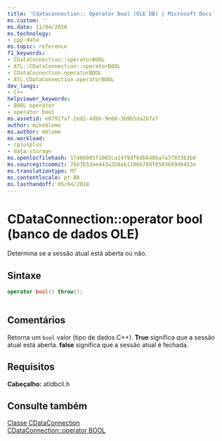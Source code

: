 ```yaml
---
title: 'Cdataconnection:: Operator bool (OLE DB) | Microsoft Docs'
ms.custom: ''
ms.date: 11/04/2016
ms.technology:
- cpp-data
ms.topic: reference
f1_keywords:
- CDataConnection::operatorBOOL
- ATL::CDataConnection::operatorBOOL
- CDataConnection.operatorBOOL
- ATL.CDataConnection.operatorBOOL
dev_langs:
- C++
helpviewer_keywords:
- BOOL operator
- operator bool
ms.assetid: e0791faf-2ed2-4dbb-9e68-3b9b5da2b7a7
author: mikeblome
ms.author: mblome
ms.workload:
- cplusplus
- data-storage
ms.openlocfilehash: 1f466085f1003ca14f9df6db648ba7a3f833b3b8
ms.sourcegitcommit: 76b7653ae443a2b8eb1186b789f8503609d6453e
ms.translationtype: MT
ms.contentlocale: pt-BR
ms.lasthandoff: 05/04/2018
---
```

# <a name="cdataconnectionoperator-bool-ole-db"></a>CDataConnection::operator bool (banco de dados OLE)
Determina se a sessão atual está aberta ou não.  
  
## <a name="syntax"></a>Sintaxe  
  
```cpp
operator bool() throw();  
  
```  
  
## <a name="remarks"></a>Comentários  
 Retorna um `bool` valor (tipo de dados C++). **True** significa que a sessão atual está aberta. **false** significa que a sessão atual é fechada.  
  
## <a name="requirements"></a>Requisitos  
 **Cabeçalho:** atldbcli.h  
  
## <a name="see-also"></a>Consulte também  
 [Classe CDataConnection](../../data/oledb/cdataconnection-class.md)   
 [CDataConnection::operator BOOL](../../data/oledb/cdataconnection-operator-bool.md)